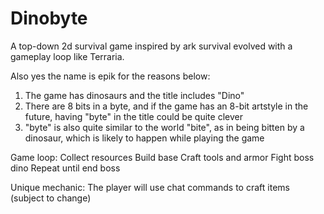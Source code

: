 # Dinobyte
A top-down 2d survival game inspired by ark survival evolved with a gameplay loop like Terraria.

Also yes the name is epik for the reasons below:
1. The game has dinosaurs and the title includes "Dino"
2. There are 8 bits in a byte, and if the game has an 8-bit artstyle in the future, having "byte" in the title could be quite clever
3. "byte" is also quite similar to the world "bite", as in being bitten by a dinosaur, which is likely to happen while playing the game

Game loop:
    Collect resources
    Build base
    Craft tools and armor
    Fight boss dino
    Repeat until end boss

Unique mechanic:
    The player will use chat commands to craft items (subject to change)
